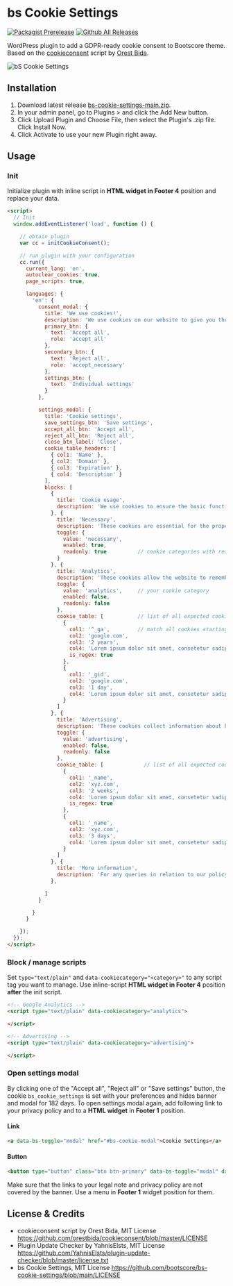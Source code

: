 # bs Cookie Settings

[![Packagist Prerelease](https://img.shields.io/packagist/vpre/bootscore/bs-cookie-settings?logo=packagist&logoColor=fff)](https://packagist.org/packages/bootscore/bs-cookie-settings)
[![Github All Releases](https://img.shields.io/github/downloads/bootscore/bs-cookie-settings/total.svg)](https://github.com/bootscore/bs-cookie-settings/releases)

WordPress plugin to add a GDPR-ready cookie consent to Bootscore theme. Based on the [cookieconsent](https://orestbida.com/demo-projects/cookieconsent/) script by [Orest Bida](https://github.com/orestbida/cookieconsent).

<img src="https://lh3.googleusercontent.com/pw/AM-JKLVzgrDgCd68uGMaxBPYAMYB4wg6cg7orzuNU5sr41XOkGFuxueA9eEgkHRCp1HfoxTghl5giVRdnewa8-Lx7GmDyNeastxvBKpvjRNQ0saP5vspSRGCRP7N0-pLkyJqtcltBR32ZsbWfZjCBvOzvRjIHA=w1200-h954-no" alt="bS Cookie Settings">


## Installation

1. Download latest release [bs-cookie-settings-main.zip](https://github.com/bootscore/bs-cookie-settings/releases/latest/download/bs-cookie-settings-main.zip).
2. In your admin panel, go to Plugins > and click the Add New button.
3. Click Upload Plugin and Choose File, then select the Plugin's .zip file. Click Install Now.
4. Click Activate to use your new Plugin right away.

## Usage

### Init

Initialize plugin with inline script in **HTML widget in Footer 4** position and replace your data.

```html
<script>
  // Init
  window.addEventListener('load', function () {

    // obtain plugin
    var cc = initCookieConsent();

    // run plugin with your configuration
    cc.run({
      current_lang: 'en',
      autoclear_cookies: true,
      page_scripts: true,

      languages: {
        'en': {
          consent_modal: {
            title: 'We use cookies!',
            description: 'We use cookies on our website to give you the most relevant experience by remembering your preferences and repeat visits. By clicking “Accept all”, you consent to the use of all the cookies. However, you may visit "Cookie Settings" to provide a controlled consent. <a data-bs-toggle="modal" href="#bs-cookie-modal">Cookie Settings</a>',
            primary_btn: {
              text: 'Accept all',
              role: 'accept_all'
            },
            secondary_btn: {
              text: 'Reject all',
              role: 'accept_necessary'
            },
            settings_btn: {
              text: 'Individual settings'
            }
          },

          settings_modal: {
            title: 'Cookie settings',
            save_settings_btn: 'Save settings',
            accept_all_btn: 'Accept all',
            reject_all_btn: 'Reject all',
            close_btn_label: 'Close',
            cookie_table_headers: [
              { col1: 'Name' },
              { col2: 'Domain' },
              { col3: 'Expiration' },
              { col4: 'Description' }
            ],
            blocks: [
              {
                title: 'Cookie usage',
                description: 'We use cookies to ensure the basic functionalities of the website and to enhance your online experience. You can choose for each category to opt-in/out whenever you want. For more details relative to cookies and other sensitive data, please read the full <a href="#yourprivacypolicy">Privacy Policy</a>.'
              }, {
                title: 'Necessary',
                description: 'These cookies are essential for the proper functioning of my website. Without these cookies, the website would not work properly',
                toggle: {
                  value: 'necessary',
                  enabled: true,
                  readonly: true          // cookie categories with readonly=true are all treated as "necessary cookies"
                }
              }, {
                title: 'Analytics',
                description: 'These cookies allow the website to remember the choices you have made in the past',
                toggle: {
                  value: 'analytics',     // your cookie category
                  enabled: false,
                  readonly: false
                },
                cookie_table: [           // list of all expected cookies
                  {
                    col1: '^_ga',         // match all cookies starting with "_ga"
                    col2: 'google.com',
                    col3: '2 years',
                    col4: 'Lorem ipsum dolor sit amet, consetetur sadipscing elitr, sed diam nonumy eirmod tempor invidunt ut labore et dolore magna aliquyam erat.',
                    is_regex: true
                  },
                  {
                    col1: '_gid',
                    col2: 'google.com',
                    col3: '1 day',
                    col4: 'Lorem ipsum dolor sit amet, consetetur sadipscing elitr, sed diam nonumy eirmod tempor invidunt ut labore et dolore magna aliquyam erat.',
                  }
                ]
              }, {
                title: 'Advertising',
                description: 'These cookies collect information about how you use the website, which pages you visited and which links you clicked on. All of the data is anonymized and cannot be used to identify you',
                toggle: {
                  value: 'advertising',
                  enabled: false,
                  readonly: false
                },
                cookie_table: [             // list of all expected cookies
                  {
                    col1: '_name',
                    col2: 'xyz.com',
                    col3: '2 weeks',
                    col4: 'Lorem ipsum dolor sit amet, consetetur sadipscing elitr, sed diam nonumy eirmod tempor invidunt ut labore et dolore magna aliquyam erat.',
                    is_regex: true
                  },
                  {
                    col1: '_name',
                    col2: 'xyz.com',
                    col3: '3 days',
                    col4: 'Lorem ipsum dolor sit amet, consetetur sadipscing elitr, sed diam nonumy eirmod tempor invidunt ut labore et dolore magna aliquyam erat.',
                  }
                ]
              }, {
                title: 'More information',
                description: 'For any queries in relation to our policy on cookies and your choices, please <a href="#yourcontactpage">contact us</a>.',
              },

            ]
          }

        }
      }

    });
  });
</script>

```

### Block / manage scripts

Set `type="text/plain"` and `data-cookiecategory="<category>"` to any script tag you want to manage. Use inline-script **HTML widget in Footer 4** position **after** the init script.

```html
<!-- Google Analytics -->
<script type="text/plain" data-cookiecategory="analytics">

</script>

<!-- Advertising -->
<script type="text/plain" data-cookiecategory="advertising">

</script>
```

### Open settings modal

By clicking one of the "Accept all", "Reject all" or "Save settings" button, the cookie `bs_cookie_settings` is set with your preferences and hides banner and modal for 182 days. To open settings modal again, add following link to your privacy policy and to a **HTML widget** in **Footer 1** position.

#### Link

```html
<a data-bs-toggle="modal" href="#bs-cookie-modal">Cookie Settings</a>
```

#### Button

```html
<button type="button" class="btn btn-primary" data-bs-toggle="modal" data-bs-target="#bs-cookie-modal">Cookie Settings</button>
```

Make sure that the links to your legal note and privacy policy are not covered by the banner. Use a menu in **Footer 1** widget position for them.

## License & Credits

- cookieconsent script by Orest Bida, MIT License https://github.com/orestbida/cookieconsent/blob/master/LICENSE
- Plugin Update Checker by YahnisElsts, MIT License <a href="https://github.com/YahnisElsts/plugin-update-checker/blob/master/license.txt">https://github.com/YahnisElsts/plugin-update-checker/blob/master/license.txt
- bs Cookie Settings, MIT License https://github.com/bootscore/bs-cookie-settings/blob/main/LICENSE
